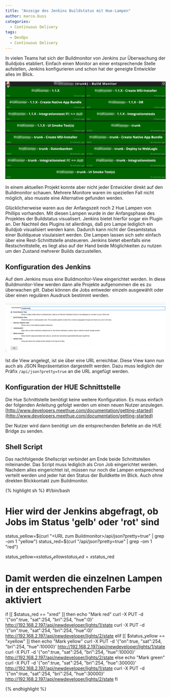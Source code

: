 ```yaml
---
title: "Anzeige des Jenkins Buildstatus mit Hue-Lampen"
author: marco.buss
categories:
  - Continuous Delivery
tags:
  - DevOps
  - Continuous Delivery
---
```


In vielen Teams hat sich der Buildmonitor von Jenkins zur Überwachung der Buildjobs etabliert. Einfach einen Monitor an einer entsprechende Stelle aufstellen, Jenkins konfigurieren und schon hat der geneigte Entwickler alles im Blick.

![Beispielhafter Buildmonitor](/img/posts/2016-05-04/build_monitor.jpg)

In einem aktuellen Projekt konnte aber nicht jeder Entwickler direkt auf den Buildmonitor schauen. Mehrere Monitore waren im speziellen Fall nicht möglich,
also musste eine Alternative gefunden werden.

Glücklicherweise waren aus der Anfangszeit noch 2 Hue Lampen von Phillips vorhanden. Mit diesen Lampen wurde
in der Anfangsphase des Projektes der Buildstatus visualisert. Jenkins bietet hierfür sogar ein Plugin an. Der Nachteil des Plugins ist allerdings, daß pro Lampe lediglich
ein Buildjob visualisiert werden kann. Dadurch kann nicht der Gesamtstatus einer Buildqueue visulaisiert werden.
Die Lampen lassen sich sehr einfach über eine Rest-Schnittstelle ansteueren. Jenkins bietet
ebenfalls eine Restschnittstelle, es liegt also auf der Hand beide Möglichkeiten zu nutzen um den Zustand mehrerer Builds darzustellen.

## Konfiguration des Jenkins
Auf dem Jenkins muss eine Buildmonitor-View eingerichtet werden. In diese Buildmonitor-View werden dann alle Projekte aufgenommen die es zu überwachen gilt.
Dabei können die Jobs entweder einzeln ausgewählt oder über einen regulären Ausdruck bestimmt werden.

![Anlegen des Buildmonitors](/img/posts/2016-05-04/jenkins-config-1.jpg)

Ist die View angelegt, ist sie über eine URL erreichbar. Diese View kann nun auch als JSON Repräsentation dargestellt werden. Dazu muss lediglich der
Präfix `/api/json?pretty=true` an die URL angefügt werden.

## Konfiguration der HUE Schnittstelle
Die Hue Schnittstelle benötigt keine weitere Konfiguration. Es muss einfach der folgenden Anleitung gefolgt werden um einen neuen Nutzer anzulegen.
[http://www.developers.meethue.com/documentation/getting-started](http://www.developers.meethue.com/documentation/getting-started)

Der Nutzer wird dann benötigt um die entsprechenden Befehle an die HUE Bridge zu senden.

## Shell Script
Das nachfolgende Shellscript verbindet am Ende beide Schnittstellen miteinander. Das Script muss lediglich als Cron Job eingerichtet werden.
Nachdem alles eingerichtet ist, müssen nur noch die Lampen entsprechend verteilt werden und jeder hat den Status der Buildkette im Blick. Auch ohne
direkten Blickkontakt zum Buildmonitor.
 
{% highlight sh %}
#!/bin/bash

# Hier wird der Jenkins abgefragt, ob Jobs im Status 'gelb' oder 'rot' sind
status_yellow=$(curl "<URL zum Buildmonitor>/api/json?pretty=true" | grep -om 1 "yellow")
status_red=$(curl "<URL zum Buildmonitor>/api/json?pretty=true" | grep -om 1 "red")

status_yellow=x$status_yellow
status_red=x$status_red

# Damit werden die einzelnen Lampen in der entsprechenden Farbe aktiviert
if [[ $status_red == "xred" ]]
then
    echo "Mark red"
    curl -X PUT -d '{"on":true, "sat":254, "bri":254, "hue":0}' http://192.168.2.197/api/newdeveloper/lights/1/state
    curl -X PUT -d '{"on":true, "sat":254, "bri":254, "hue":0}' http://192.168.2.197/api/newdeveloper/lights/2/state
elif [[ $status_yellow == "xyellow" ]]
then
    echo "Mark yellow"
    curl -X PUT -d '{"on":true, "sat":254, "bri":254, "hue":10000}' http://192.168.2.197/api/newdeveloper/lights/1/state
    curl -X PUT -d '{"on":true, "sat":254, "bri":254, "hue":10000}' http://192.168.2.197/api/newdeveloper/lights/2/state
else
    echo "Mark green"
    curl -X PUT -d '{"on":true, "sat":254, "bri":254, "hue":30000}' http://192.168.2.197/api/newdeveloper/lights/1/state
    curl -X PUT -d '{"on":true, "sat":254, "bri":254, "hue":30000}' http://192.168.2.197/api/newdeveloper/lights/2/state
fi

{% endhighlight %}
